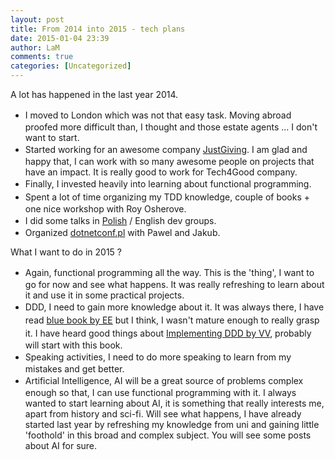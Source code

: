 ```yaml
---
layout: post
title: From 2014 into 2015 - tech plans
date: 2015-01-04 23:39
author: LaM
comments: true
categories: [Uncategorized]
---
```

A lot has happened in the last year 2014.
<ul>
	<li><span style="line-height: 1.5;">I moved to London which was not that easy task. Moving abroad proofed more difficult than, I thought and those estate agents ... I don't want to start.</span></li>
	<li><span style="line-height: 1.5;">Started working for an awesome company <a href="https://home.justgiving.com/">JustGiving</a>. I am glad and happy that, I can work with so many awesome people on projects that have an impact. It is really good to work for Tech4Good company.</span></li>
	<li><span style="line-height: 1.5;">Finally, I invested heavily into learning about functional programming.</span></li>
	<li><span style="line-height: 1.5;">Spent a lot of time organizing my TDD knowledge, couple of books + one nice workshop with Roy Osherove.</span></li>
	<li><span style="line-height: 1.5;">I did some talks in <a href="https://www.youtube.com/watch?v=95fhFUuQ9u0">Polish</a> / English dev groups.</span></li>
	<li>Organized <a href="http://dotnetconf.pl/">dotnetconf.pl</a> with Pawel and Jakub.</li>
</ul>
What I want to do in 2015 ?
<ul>
	<li><span style="line-height: 1.5;">Again, functional programming all the way. This is the 'thing', I want to go for now and see what happens. It was really refreshing to learn about it and use it in some practical projects.</span></li>
	<li><span style="line-height: 1.5;">DDD, I need to gain more knowledge about it. It was always there, I have read <a href="http://www.amazon.com/Domain-Driven-Design-Tackling-Complexity-Software/dp/0321125215">blue book by EE</a> but I think, I wasn't mature enough to really grasp it. I have heard good things about <a href="http://www.amazon.com/Implementing-Domain-Driven-Design-Vaughn-Vernon/dp/0321834577">Implementing DDD by VV</a>, probably will start with this book.</span></li>
	<li><span style="line-height: 1.5;">Speaking activities, I need to do more speaking to learn from my mistakes and get better.</span></li>
	<li><span style="line-height: 1.5;">Artificial Intelligence, AI will be a great source of problems complex enough so that, I can use functional programming with it. I always wanted to start learning about AI, it is something that really interests me, apart from history and sci-fi. Will see what happens, I have already started last year by refreshing my knowledge from uni and gaining little 'foothold' in this broad and complex subject. You will see some posts about AI for sure.</span></li>
</ul>

